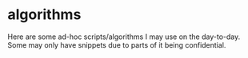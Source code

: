 # algorithms

Here are some ad-hoc scripts/algorithms I may use on the day-to-day. Some may only have snippets due to parts of it being confidential.
